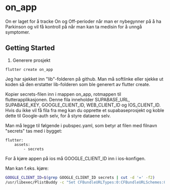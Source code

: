 # on_app

On er laget for å tracke On og Off-perioder når man er nybegynner på å ha Parkinson og vil få kontroll på når man kan ta medisin for å unngå symptomer.

## Getting Started

1. Generere prosjekt
```
flutter create on_app
````

Jeg har sjekket inn "lib"-folderen på github. Man må softlinke eller sjekke ut koden så den erstatter lib-folderen som ble generert av flutter create.

Kopier secrets-filen inn i mappen on_app, rotmappen til flutterapplikasjonen. Denne fila inneholder SUPABASE_URL, SUPABASE_KEY, GOOGLE_CLIENT_ID, WEB_CLIENT_ID og IOS_CLIENT_ID.
Hvis du ikke vil få fila fra meg kan du opprette et supabaseprosjekt og koble dette til Google-auth selv, for å styre dataene selv.

Man må legge til følgende i pubspec.yaml, som betyr at filen med filnavn "secrets" tas med i bygget:
```
flutter:
    assets:
        - secrets
````

For å kjøre appen på ios må GOOGLE_CLIENT_ID inn i ios-konfigen.

Man kan f.eks. kjøre:

```sh
GOOGLE_CLIENT_ID=$(grep GOOGLE_CLIENT_ID secrets | cut -d '=' -f2)
/usr/libexec/PlistBuddy -c "Set CFBundleURLTypes:0:CFBundleURLSchemes:0 $GOOGLE_CLIENT_ID" ios/Runner/Info.plist
```